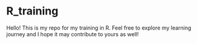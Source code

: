 # R_training

Hello! This is my repo for my training in R. Feel free to explore my learning journey and I hope it may contribute to yours as well!
